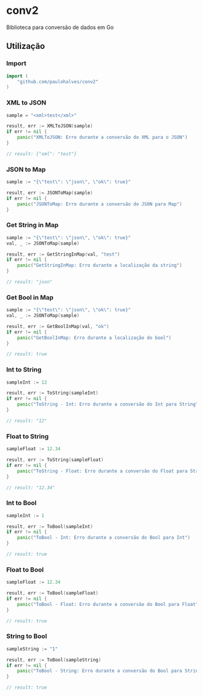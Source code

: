 # conv2
Biblioteca para conversão de dados em Go

## Utilização

### Import
```go
import (
	"github.com/paulohalves/conv2"
)
```

### XML to JSON
```go
sample = "<xml>test</xml>"

result, err := XMLToJSON(sample)
if err != nil {
    panic("XMLToJSON: Erro durante a conversão do XML para o JSON")
}

// result: {"xml": "test"}
```

### JSON to Map
```go
sample := "{\"test\": \"json\", \"ok\": true}"

result, err := JSONToMap(sample)
if err != nil {
    panic("JSONToMap: Erro durante a conversão do JSON para Map")
}
```

### Get String in Map
```go
sample := "{\"test\": \"json\", \"ok\": true}"
val, _ := JSONToMap(sample)

result, err := GetStringInMap(val, "test")
if err != nil {
    panic("GetStringInMap: Erro durante a localização da string")
}

// result: "json"
```

### Get Bool in Map
```go
sample := "{\"test\": \"json\", \"ok\": true}"
val, _ := JSONToMap(sample)

result, err := GetBoolInMap(val, "ok")
if err != nil {
    panic("GetBoolInMap: Erro durante a localização do bool")
}

// result: true
```

### Int to String
```go
sampleInt := 12

result, err := ToString(sampleInt)
if err != nil {
    panic("ToString - Int: Erro durante a conversão do Int para String")
}

// result: "12"
```

### Float to String
```go
sampleFloat := 12.34

result, err := ToString(sampleFloat)
if err != nil {
    panic("ToString - Float: Erro durante a conversão do Float para String")
}

// result: "12.34"
```

### Int to Bool
```go
sampleInt := 1

result, err := ToBool(sampleInt)
if err != nil {
    panic("ToBool - Int: Erro durante a conversão do Bool para Int")
}

// result: true
```

### Float to Bool
```go
sampleFloat := 12.34

result, err := ToBool(sampleFloat)
if err != nil {
    panic("ToBool - Float: Erro durante a conversão do Bool para Float")
}

// result: true
```

### String to Bool
```go
sampleString := "1"

result, err := ToBool(sampleString)
if err != nil {
    panic("ToBool - String: Erro durante a conversão do Bool para String")
}

// result: true
```

